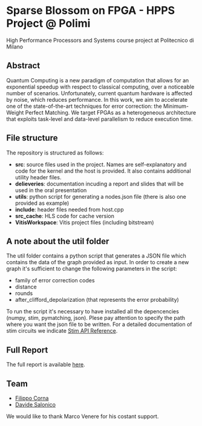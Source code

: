 # Sparse Blossom on FPGA - HPPS Project @ Polimi
High Performance Processors and Systems course project at Politecnico di Milano

## Abstract
Quantum Computing is a new paradigm of computation that allows for an exponential speedup with respect to classical computing, over a noticeable number of scenarios. Unfortunately, current quantum hardware is affected by noise, which reduces performance. In this work, we aim to accelerate one of the state-of-the-art techniques for error correction: the Minimum-Weight Perfect Matching. We target FPGAs as a heterogeneous architecture that exploits task-level and data-level parallelism to reduce execution time.

## File structure
The repository is structured as follows:
- **src**: source files used in the project. Names are self-explanatory and code for the kernel and the host is provided. It also contains additional utility header files.
- **delieveries**: documentation incuding a report and slides that will be used in the oral presentation
- **utils**: python script for generating a nodes.json file (there is also one provided as example)
- **include**: header files needed from host.cpp
- **src_cache**: HLS code for cache version
- **VitisWorkspace**: Vitis project files (including bitstream)

## A note about the util folder
The util folder contains a python script that generates a JSON file which contains the data of the graph provided as input.
In order to create a new graph it's sufficient to change the following parameters in the script:
- family of error correction codes
- distance
- rounds
- after_clifford_depolarization (that represents the error probability)

To run the script it's necessary to have installed all the depencencies (numpy, stim, pymatching, json).
Plese pay attention to specify the path where you want the json file to be written.
For a detailed documentation of stim circuits we indicate [Stim API Reference](https://github.com/quantumlib/Stim/blob/main/doc/python_api_reference_vDev.md).

## Full Report
The full report is available [here](https://github.com/DavideSalonico/sparse_blossom_on_FPGA/blob/main/deliveries/report.pdf).

## Team
- [Filippo Corna](https://github.com/FilippoCorna)
- [Davide Salonico](https://github.com/DavideSalonico)

We would like to thank Marco Venere for his costant support.
